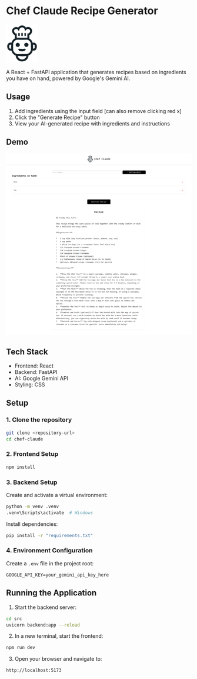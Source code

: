 # Chef Claude Recipe Generator

![Chef Claude](src/assets/chef-claude-icon.png)

A React + FastAPI application that generates recipes based on ingredients you have on hand, powered by Google's Gemini AI.

## Usage

1. Add ingredients using the input field [can also remove clicking red x]
2. Click the "Generate Recipe" button
3. View your AI-generated recipe with ingredients and instructions

## Demo

![Application Interface](public/MVP1.png)

## Tech Stack

- Frontend: React
- Backend: FastAPI
- AI: Google Gemini API
- Styling: CSS

## Setup

### 1. Clone the repository

```bash
git clone <repository-url>
cd chef-claude
```

### 2. Frontend Setup

```bash
npm install
```

### 3. Backend Setup

Create and activate a virtual environment:

```bash
python -m venv .venv
.venv\Scripts\activate  # Windows
```

Install dependencies:

```bash
pip install -r "requirements.txt"
```

### 4. Environment Configuration

Create a `.env` file in the project root:

```plaintext
GOOGLE_API_KEY=your_gemini_api_key_here
```

## Running the Application

1. Start the backend server:

```bash
cd src
uvicorn backend:app --reload
```

2. In a new terminal, start the frontend:

```bash
npm run dev
```

3. Open your browser and navigate to:

```
http://localhost:5173
```
